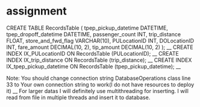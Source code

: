 # assignment

CREATE TABLE RecordsTable (
    tpep_pickup_datetime DATETIME,
    tpep_dropoff_datetime DATETIME,
    passenger_count INT,
    trip_distance FLOAT,
    store_and_fwd_flag VARCHAR(10),
    PULocationID INT,
    DOLocationID INT,
    fare_amount DECIMAL(10, 2),
    tip_amount DECIMAL(10, 2)
); __
CREATE INDEX IX_PULocationID ON RecordsTable (PULocationID); __
CREATE INDEX IX_trip_distance ON RecordsTable (trip_distance); __
CREATE INDEX IX_tpep_pickup_datetime ON RecordsTable (tpep_pickup_datetime); __


Note: You should change connection string DatabaseOperations class line 33 to Your own connection string to work(I do not have resources to deploy it) __
For larger datas I will definitely use multithreading for inserting. I will read from file in multiple threads and insert it to database.
